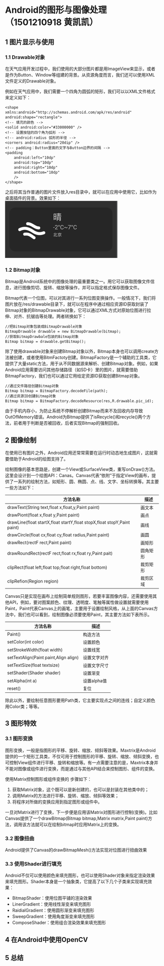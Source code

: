 # Android的图形与图像处理（1501210918 黄凯凯）

## 1 图片显示与使用

### 1.1 Drawable对象
在天气应用开发过程中，我们使用的大部分图片都是用ImageView来显示，或者是作为Button、Window等组建的背景。从资源角度而言，我们还可以使用XML文件定义的Drawable对象。

例如在天气应用中，我们需要一个四角为圆弧的矩形，我们可以以XML文件格式来定义如下：

    <shape
    xmlns:android="http://schemas.android.com/apk/res/android"
    android:shape="rectangle">
    <!-- 填充的颜色 -->
    <solid android:color="#33000000" />
    <!-- 设置按钮的四个角为弧形 -->
    <!-- android:radius 弧形的半径 -->
    <corners android:radius="20dip" />
    <!-- padding：Button里面的文字与Button边界的间隔 -->
    <padding
        android:left="10dp"
        android:top="10dp"
        android:right="10dp"
        android:bottom="10dp"
        />
    </shape>
    
之后将其当作普通的图片文件放入res目录中，就可以在应用中使用它，比如作为桌面插件的背景。效果如下：
![](5.PNG)

### 1.2 Bitmap对象
Bitmap是Android系统中的图像处理的最重要类之一。用它可以获取图像文件信息，进行图像剪切、旋转、缩放等操作，并可以指定格式保存图像文件。

Bitmap代表一个位图，可以对其进行一系列位图变换操作。一般情况下，我们将图片放在/res/drawable目录下，就可以在程序中通过相应资源ID获取封装了Bitmap对象的BitmapDrawable对象，它可以通过XML方式对原始位图进行拉伸、对齐、抗锯齿等处理。两者转换如下：

    //把Bitmap对象包装成BitmapDrawable对象
    BitmapDrawable drawable = new BitmapDrawable(bitmap);
    //获取BitmapDrawbale包装的Bitmap对象
    Bitmap bitmap = drawable.getBitmap();
    
除了使用drawable对象来创建Bitmap对象以外，Bitmap本身也可以调用create方法被创建，或者使用BitmFactoty创建。BitmapFactory是一个辅助的工具类，它提供了大量static方法，用于从不同数据源来解析、创建Bitmap对象。例如，如果Android应用需要访问其他存储路径（如SD卡）里的图片，就需要借助BitmapFactory，我们也可以通过它用给定资源ID获取创建Bitmap对象。
    
    //通过文件路径创建Bitmap对象
    Bitmap bitmap = BitmapFactory.decodeFile(path); 
    //通过资源ID创建Bitmap对象
    Bitmap bitmap = BitmapFactory.decodeResource(res,R.drawable.pic_id);
    
由于手机内存小，为防止系统不停解析创建Bitmap而来不及回收内存导致OutOfMemory错误。Android为Bitmap提供了isRecycle()和recycle()两个方法，前者用于判断是否被回收，后者实现Bitmap的强制回收。


## 2 图像绘制
在使用已有图片之外，Android应用还常常需要在运行时动态地生成图片，这就需要借助于Android的绘图支持了。

绘制图像的基本思路是，创建一个View或SurfaceView类，重写onDraw()方法。这里会设计到一个绘图API：Canas。Canvas代表“依附”于指定View的画布，提供了一系列的绘制方法，如矩形、圆、椭圆、点、线、文字、坐标转换等。其主要一些方法如下：

| 方法名称 | 描述 |
| -- | -- |
| drawText(String text,float x,float,y,Paint paint) | 画文本 |
| drawPiont(float x,float y,Paint paint) | 画点 |
| drawLine(float startX,float startY,float stopX,float stopY,Paint paint) | 画线 |
| drawCircle(float cx,float cy,float radius,Paint paint) | 画圆 |
| drawRect(rectF rect,Paint paint) | 画矩形 |
| drawRoundRect(rectF rect,float rx,float ry,Paint pait) | 圆角矩形 |
| clipRect(float left,float top,float right,float bottom) | 裁剪矩形 |
| clipRefion(Region region) | 裁剪区域 |



Canvas只是实现在画布上绘制简单规则图形，若要丰富图像内容，还需要使用其他API，例如，要对图案颜色、纹理、透明度、笔触等属性做设置就需要使用Paint，Paint代表Canvas上的画笔，主要用于设置绘制风格，从上面的Canvas方法中，我们也可以看到，绘制图像必须要使用Paint，其主要方法如下表所示。

| 方法名称 | 描述 |
| -- | -- |
| Paint() | 构造方法 |
| setColor(int color) | 设置颜色 |
| setStrokeWidth(float width) | 设置线宽 |
| setTextAlign(Paint paint,Align align) | 设置文字对齐 |
| setTextSize(float textsize) | 设置文字尺寸 |
| setShader(Shader shader) | 设置渐变 |
| setAlpha(int a)| 设置alpha值 |
| reset() | 复位 |


除此以外，要绘制任意图形要用Path类，它主要实现点之间的连线；自定义颜色用Color类；等等。

## 3 图形特效

### 3.1 图形变换
图形变换，一般是指图形的平移、旋转、缩放、倾斜等效果。Maxtrix是Android提供的一个矩形工具类，不仅可用于控制图形的平移、旋转、缩放、倾斜变换，也可控制View组件进行平移、旋转和缩放等。有一点需要注意的是，Maxtrix本身并不能对图像或组件进行变换，而是通过与其他API结合来控制图形、组件的变换。

使用Matrix控制图形或组件变换的 步骤如下：
1. 获取Matrix对象，这个既可以是新创建的，也可以是封装在其他类中的；
2. 调用Matrix的方法进行平移、旋转、缩放、倾斜等效果；
3. 将程序对所做的变换应用到指定图形或组件中。

一旦对Matrix进行了变换，下一步便是应用该Matrix对图形进行控制(变换)。比如Canvas提供了一个drawBitmap(Bitmap bitmap,Matrix matrix,Paint paint)方法，调用该方法就可以在绘制bitmap时应用Matrix上的变换。

### 3.2 图像扭曲
Android提供了Canvas的drawBitmapMesh()方法实现对位图进行扭曲效果

### 3.3 使用Shader进行填充
Android不仅可以使用颜色来填充图形，也可以使用Shader对象来指定渲染效果来填充图形。Shader本身是一个抽象类，它提高了以下几个子类来实现填充效果：
* BitmapShader：使用位图平铺的渲染效果
* LinerGradient：使用线性渐变来填充图形
* RaidialGradient：使用圆形渐变来填充图形
* SweepGradient：使用角度渐变来填充图形
* ComposeShader：使用组合渲染效果来填充图形


## 4 在Android中使用OpenCV

## 5 总结

















